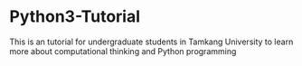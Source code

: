 # Python3-Tutorial
This is an tutorial for undergraduate students in Tamkang University to learn more about computational thinking and Python programming
